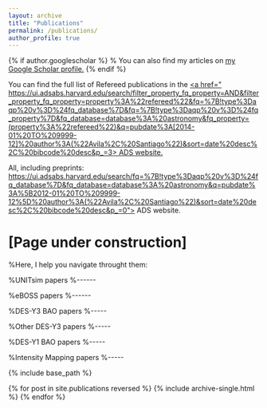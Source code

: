 ```yaml
---
layout: archive
title: "Publications"
permalink: /publications/
author_profile: true
---
```


{% if author.googlescholar %}
 % You can also find my articles on <u><a href="{{author.googlescholar}}">my Google Scholar profile</a>.</u>
{% endif %}

You can find the full list of Refereed publications in the <u><a href=" 
  https://ui.adsabs.harvard.edu/search/filter_property_fq_property=AND&filter_property_fq_property=property%3A%22refereed%22&fq=%7B!type%3Daqp%20v%3D%24fq_database%7D&fq=%7B!type%3Daqp%20v%3D%24fq_property%7D&fq_database=database%3A%20astronomy&fq_property=(property%3A%22refereed%22)&q=pubdate%3A[2014-01%20TO%209999-12]%20author%3A(%22Avila%2C%20Santiago%22)&sort=date%20desc%2C%20bibcode%20desc&p_=3>  ADS website. </a></u>
  
 
 All, including preprints:
  https://ui.adsabs.harvard.edu/search/fq=%7B!type%3Daqp%20v%3D%24fq_database%7D&fq_database=database%3A%20astronomy&q=pubdate%3A%5B2012-01%20TO%209999-12%5D%20author%3A(%22Avila%2C%20Santiago%22)&sort=date%20desc%2C%20bibcode%20desc&p_=0">  ADS website. </a></u>

[Page under construction]
====== 

%Here, I help you navigate throught them: 


%UNITsim papers
%------ 

%eBOSS papers
%------

%DES-Y3 BAO papers
%-----

%Other DES-Y3 papers
%-----

%DES-Y1 BAO papers
%-----

%Intensity Mapping papers
%-----



{% include base_path %}

{% for post in site.publications reversed %}
  {% include archive-single.html %}
{% endfor %}
